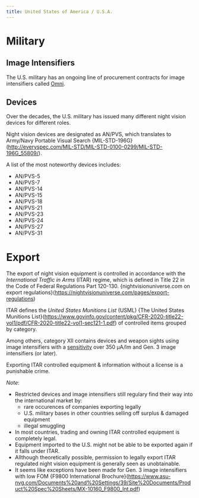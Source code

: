```yaml
---
title: United States of America / U.S.A.
---
```


# Military

## Image Intensifiers

The U.S. military has an ongoing line of procurement contracts for image intensifiers called [Omni](/wiki/omni).

## Devices

Over the decades, the U.S. military has issued many different night vision devices for different roles.

Night vision devices are designated as AN/PVS, which translates to
Army/Navy Portable Visual Search {MIL-STD-196G}(http://everyspec.com/MIL-STD/MIL-STD-0100-0299/MIL-STD-196G_55809/).

A list of the most noteworthy devices includes:

* AN/PVS-5
* AN/PVS-7
* AN/PVS-14
* AN/PVS-15
* AN/PVS-18
* AN/PVS-21
* AN/PVS-23
* AN/PVS-24
* AN/PVS-27
* AN/PVS-31

# Export

The export of night vision equipment is controlled in accordance with the
*International Traffic in Arms* (ITAR) regime, which is defined in Title 22
in the Code of Federal Regulations Part 120-130. {nightvisionuniverse.com on export regulations}(https://nightvisionuniverse.com/pages/export-regulations)

ITAR defines the *United States Munitions List* (USML)
{The United States Munitions List}(https://www.govinfo.gov/content/pkg/CFR-2020-title22-vol1/pdf/CFR-2020-title22-vol1-sec121-1.pdf)
of controlled items grouped by category.

Among others, category XII contains devices and weapon sights
using image intensifiers with a [sensitivity](/wiki/measurements#photocathode-sensitivity) over 350 μA/lm
and Gen. 3 image intensifiers (or later).

Exporting ITAR controlled equipment & information without a license is a punishable crime.

*Note*:
* Restricted devices and image intensifiers still regulary find their way into the international
market by:
  * rare occurences of companies exporting legally
  * U.S. military bases in other countries selling off surplus & damaged equipment
  * illegal smuggling
* In most countries, trading and owning ITAR controlled equipment is completely legal.
* Equipment imported to the U.S. might not be able to be exported again if it falls under ITAR.
* Allthough theoretically possible, permission to legally export ITAR regulated night vision
equipment is generally seen as unobtainable.
* It seems like exceptions have been made for Gen. 3 image intensifiers with low FOM
{F9800 International Brochure}(https://www.asu-nvg.com/Documents%20and%20Settings/39/Site%20Documents/Product%20Spec%20Sheets/MX-10160_F9800_Int.pdf)
